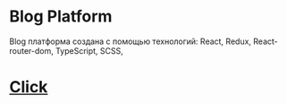 # Blog Platform

Blog платформа создана с помощью технологий: React, Redux, React-router-dom, TypeScript, SCSS,

# [Click](https://blog-sayu47.vercel.app/)
